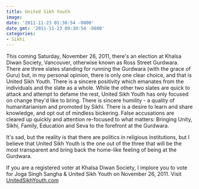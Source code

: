 ```yaml
---
title: United Sikh Youth
image: 
date: '2011-11-23 01:30:54 -0800'
date_gmt: '2011-11-23 09:30:54 -0800'
categories:
- Sikhi
---
```

<p>This coming Saturday, November 26, 2011, there's an election at Khalsa Diwan Society, Vancouver, otherwise known as Ross Street Gurdwara. There are three slates standing for running the Gurdwara (with the grace of Guru) but, in my personal opinion, there is only one clear choice, and that is United Sikh Youth. There is a sincere positivity which emanates from the individuals and the slate as a whole. While the other two slates are quick to attack and attempt to defame the rest, United Sikh Youth has only focused on change they'd like to bring. There is sincere humility - a quality of humanitarianism and promoted by Sikhi. There is a desire to learn and share knowledge, and opt out of mindless bickering. False accusations are cleared up quickly and attention re-focused to what matters: Bringing Unity, Sikhi, Family, Education and Seva to the forefront at the Gurdwara.</p>
<p>It's sad, but the reality is that there are politics in religious institutions, but I believe that United Sikh Youth is the one out of the three that will be the most transparent and bring back the home-like feeling of being at the Gurdwara.</p>
<p>If you are a registered voter at Khalsa Diwan Society, I implore you to vote for Joga Singh Sangha &amp; United Sikh Youth on November 26, 2011. Visit <a title="www.unitedsikhyouth.com" href="http://www.unitedsikhyouth.com" target="_blank">UnitedSikhYouth.com</a></p>
<p></p>
<p></p>
<p></p>
